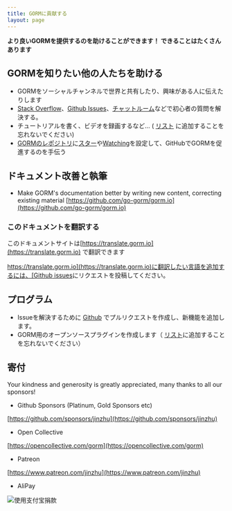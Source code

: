 ```yaml
---
title: GORMに貢献する
layout: page
---
```


**より良いGORMを提供するのを助けることができます！ できることはたくさんあります**

## GORMを知りたい他の人たちを助ける

* GORMをソーシャルチャンネルで世界と共有したり、興味がある人に伝えたりします
* [Stack Overflow](https://stackoverflow.com/questions/tagged/go-gorm)、[Github Issues](https://github.com/go-gorm/gorm/issues)、[チャットルーム](/community.html#Chat)などで初心者の質問を解決する。
* チュートリアルを書く、ビデオを録画するなど... ( [リスト](/community.html) に追加することを忘れないでください)
* [GORMのレポジトリ](https://github.com/go-gorm/gorm)に[スター](https://github.com/go-gorm/gorm/stargazers)や[Watching](https://github.com/go-gorm/gorm/watchers)を設定して、GitHubでGORMを促進するのを手伝う

## ドキュメント改善と執筆

* Make GORM's documentation better by writing new content, correcting existing material [https://github.com/go-gorm/gorm.io](https://github.com/go-gorm/gorm.io)

### このドキュメントを翻訳する

このドキュメントサイトは[https://translate.gorm.io](https://translate.gorm.io) で翻訳できます

[https://translate.gorm.io](https://translate.gorm.io)に翻訳したい言語を追加するには、[Github issues](https://github.com/go-gorm/gorm.io/issues)にリクエストを投稿してください。

## プログラム

* Issueを解決するために [Github](https://github.com/go-gorm/gorm) でプルリクエストを作成し、新機能を追加します。
* GORM用のオープンソースプラグインを作成します（ [リスト](/community.html#Open-Sources)に追加することを忘れないでください）

## 寄付

Your kindness and generosity is greatly appreciated, many thanks to all our sponsors!

* Github Sponsors (Platinum, Gold Sponsors etc)

[https://github.com/sponsors/jinzhu](https://github.com/sponsors/jinzhu)

* Open Collective

[https://opencollective.com/gorm](https://opencollective.com/gorm)

* Patreon

[https://www.patreon.com/jinzhu](https://www.patreon.com/jinzhu)

* AliPay

![使用支付宝捐款](/sponsors-imgs/alipay.png "使用支付宝捐款")

<br>
